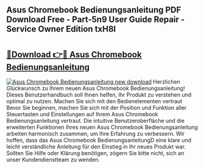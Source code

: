 ## Asus Chromebook Bedienungsanleitung PDF Download Free - Part-5n9 User Guide Repair - Service Owner Edition txH8l

# <h2><a href="http://df5w817.blite.top/?on=Asus+Chromebook+Bedienungsanleitung">🔗Download 👉🔴 Asus Chromebook Bedienungsanleitung</a></h2>

[![Asus Chromebook Bedienungsanleitung new download](https://i.imgur.com/lujVjoI.png)](http://df5w817.blite.top/?on=Asus+Chromebook+Bedienungsanleitung)
Herzlichen Glückwunsch zu Ihrem neuen Asus Chromebook Bedienungsanleitung! Dieses Benutzerhandbuch soll Ihnen helfen, Ihr Produkt zu verstehen und optimal zu nutzen. Machen Sie sich mit den Bedienelementen vertraut Bevor Sie beginnen, machen Sie sich mit der Position und Funktion aller Steuertasten und Einstellungen auf Ihrem Asus Chromebook Bedienungsanleitung vertraut. Die intuitive Benutzeroberfläche und die erweiterten Funktionen Ihres neuen Asus Chromebook Bedienungsanleitung arbeiten harmonisch zusammen, um Ihre Erfahrung zu verbessern. Wir hoffen, dass das Asus Chromebook BedienungsanleitungD eine klare und leicht verständliche Anleitung für den Einstieg in Ihr neues Produkt war. Sollten Sie Hilfe oder Klärung benötigen, zögern Sie bitte nicht, sich an unser Kundendienstteam zu wenden.
